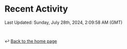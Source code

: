 # Recent Activity

<!--RECENT_ACTIVITY:start-->
<!--RECENT_ACTIVITY:end-->

<!--RECENT_ACTIVITY:last_update-->
Last Updated: Sunday, July 28th, 2024, 2:09:58 AM (GMT)
<!--RECENT_ACTIVITY:last_update_end-->

<br>

↩️ [Back to the home page](/README.md)
